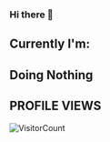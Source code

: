 ### Hi there 👋

## Currently I'm:

Doing Nothing
----
## PROFILE VIEWS 
![VisitorCount](https://profile-counter.glitch.me/kovid-sharma/count.svg)
